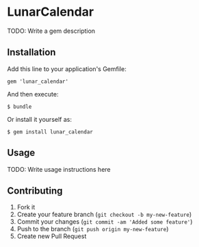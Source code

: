 # LunarCalendar

TODO: Write a gem description

## Installation

Add this line to your application's Gemfile:

    gem 'lunar_calendar'

And then execute:

    $ bundle

Or install it yourself as:

    $ gem install lunar_calendar

## Usage

TODO: Write usage instructions here

## Contributing

1. Fork it
2. Create your feature branch (`git checkout -b my-new-feature`)
3. Commit your changes (`git commit -am 'Added some feature'`)
4. Push to the branch (`git push origin my-new-feature`)
5. Create new Pull Request
